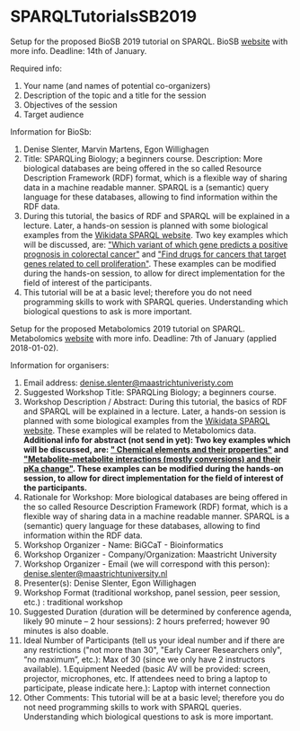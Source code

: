 # SPARQLTutorialsSB2019
Setup for the proposed BioSB 2019 tutorial on SPARQL.
BioSB [website](https://www.biosb.nl/2018/12/biosb-2019-call-for-breakout-sessions/) with more info. Deadline: 14th of January.

Required info:
1. Your name (and names of potential co-organizers)
1. Description of the topic and a title for the session
1. Objectives of the session
1. Target audience

Information for BioSb:

1. Denise Slenter, Marvin Martens, Egon Willighagen
1. Title: SPARQLing Biology; a beginners course. Description: More biological databases are being offered in the so called Resource Description Framework (RDF) format, which is a flexible way of sharing data in a machine readable manner. SPARQL is a (semantic) query language for these databases, allowing to find information within the RDF data. 
1. During this tutorial, the basics of RDF and SPARQL will be explained in a lecture. Later, a hands-on session is planned with some biological examples from the [Wikidata SPARQL website](https://www.wikidata.org/wiki/Wikidata:SPARQL_query_service/queries/examples). Two key examples which will be discussed, are: ["Which variant of which gene predicts a positive prognosis in colorectal cancer"](https://www.wikidata.org/wiki/Wikidata:SPARQL_query_service/queries/examples#Which_variant_of_which_gene_predicts_a_positive_prognosis_in_colorectal_cancer) and ["Find drugs for cancers that target genes related to cell proliferation"](https://www.wikidata.org/wiki/Wikidata:SPARQL_query_service/queries/examples#Find_drugs_for_cancers_that_target_genes_related_to_cell_proliferation). These examples can be modified during the hands-on session, to allow for direct implementation for the field of interest of the participants.
1. This tutorial will be at a basic level; therefore you do not need programming skills to work with SPARQL queries. Understanding which biological questions to ask is more important.


Setup for the proposed Metabolomics 2019 tutorial on SPARQL.
Metabolomics [website](http://www.metabolomics2019.org/) with more info. Deadline: 7th of January (applied 2018-01-02).

Information for organisers:

1. Email address: denise.slenter@maastrichtuniveristy.com
1. Suggested Workshop Title: SPARQLing Biology; a beginners course.
1. Workshop Description / Abstract: During this tutorial, the basics of RDF and SPARQL will be explained in a lecture. Later, a hands-on session is planned with some biological examples from the [Wikidata SPARQL website](https://www.wikidata.org/wiki/Wikidata:SPARQL_query_service/queries/examples). These examples will be related to Metabolomics data.
**Additional info for abstract (not send in yet): Two key examples which will be discussed, are: ["	Chemical elements and their properties"](https://www.wikidata.org/wiki/Wikidata:SPARQL_query_service/queries/examples#Chemical_elements_and_their_properties) and ["Metabolite-metabolite interactions (mostly conversions) and their pKa change"](https://www.wikidata.org/wiki/Wikidata:SPARQL_query_service/queries/examples#Metabolite-metabolite_interactions_(mostly_conversions)_and_their_pKa_change). These examples can be modified during the hands-on session, to allow for direct implementation for the field of interest of the participants.**
1. Rationale for Workshop: More biological databases are being offered in the so called Resource Description Framework (RDF) format, which is a flexible way of sharing data in a machine readable manner. SPARQL is a (semantic) query language for these databases, allowing to find information within the RDF data. 
1. Workshop Organizer - Name: BiGCaT - Bioinformatics
1. Workshop Organizer - Company/Organization: Maastricht University
1. Workshop Organizer - Email (we will correspond with this person): denise.slenter@maastrichtuniversity.nl
1. Presenter(s): Denise Slenter, Egon Willighagen
1. Workshop Format (traditional workshop, panel session, peer session, etc.) : traditional workshop
1. Suggested Duration (duration will be determined by conference agenda, likely 90 minute – 2 hour sessions): 2 hours preferred; however 90 minutes is also doable.
1. Ideal Number of Participants (tell us your ideal number and if there are any restrictions ("not more than 30", "Early Career Researchers only", “no maximum”, etc.): Max of 30 (since we only have 2 instructors available).
1.Equipment Needed (basic AV will be provided: screen, projector, microphones, etc. If attendees need to bring a laptop to participate, please indicate here.): Laptop with internet connection
1. Other Comments: This tutorial will be at a basic level; therefore you do not need programming skills to work with SPARQL queries. Understanding which biological questions to ask is more important.

